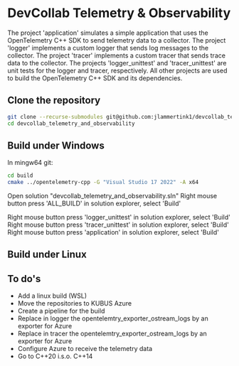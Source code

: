 # DevCollab Telemetry & Observability

The project 'application' simulates a simple application that uses the OpenTelemetry C++ SDK to send telemetry data to a collector. 
The project 'logger' implements a custom logger that sends log messages to the collector. 
The project 'tracer' implements a custom tracer that sends trace data to the collector.
The projects 'logger_unittest' and 'tracer_unittest' are unit tests for the logger and tracer, respectively.
All other projects are used to build the OpenTelemetry C++ SDK and its dependencies.

## Clone the repository

```bash
git clone --recurse-submodules git@github.com:jlammertink1/devcollab_telemetry_and_observability.git
cd devcollab_telemetry_and_observability
```

## Build under Windows

In mingw64 git:
```bash
cd build
cmake ../opentelemetry-cpp -G "Visual Studio 17 2022" -A x64
```

Open solution "devcollab_telemetry_and_observability.sln"
Right mouse button press 'ALL_BUILD' in solution explorer, select 'Build'

Right mouse button press 'logger_unittest' in solution explorer, select 'Build'
Right mouse button press 'tracer_unittest' in solution explorer, select 'Build'
Right mouse button press 'application' in solution explorer, select 'Build'

## Build under Linux


## To do's

* Add a linux build (WSL)
* Move the repositories to KUBUS Azure
* Create a pipeline for the build
* Replace in logger the opentelemtry_exporter_ostream_logs by an exporter for Azure
* Replace in tracer the opentelemtry_exporter_ostream_logs by an exporter for Azure
* Configure Azure to receive the telemetry data
* Go to C++20 i.s.o. C++14